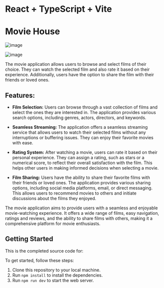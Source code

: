 # React + TypeScript + Vite

# Movie House

![image](https://github.com/MamvotaTake/movie-house/assets/79244628/83ff8d18-b26f-480a-ac82-891fae452738)

![image](https://github.com/MamvotaTake/movie-house/assets/79244628/c90370f1-c1d4-4490-bf02-c11f7569d635)



The movie application allows users to browse and select films of their choice. They can watch the selected film and also rate it based on their experience. Additionally, users have the option to share the film with their friends or loved ones.

## Features:

- **Film Selection:** Users can browse through a vast collection of films and select the ones they are interested in. The application provides various search options, including genres, actors, directors, and keywords.

- **Seamless Streaming:** The application offers a seamless streaming service that allows users to watch their selected films without any interruptions or buffering issues. They can enjoy their favorite movies with ease.

- **Rating System:** After watching a movie, users can rate it based on their personal experience. They can assign a rating, such as stars or a numerical score, to reflect their overall satisfaction with the film. This helps other users in making informed decisions when selecting a movie.

- **Film Sharing:** Users have the ability to share their favorite films with their friends or loved ones. The application provides various sharing options, including social media platforms, email, or direct messaging. This allows users to recommend movies to others and initiate discussions about the films they enjoyed.

The movie application aims to provide users with a seamless and enjoyable movie-watching experience. It offers a wide range of films, easy navigation, ratings and reviews, and the ability to share films with others, making it a comprehensive platform for movie enthusiasts.


## Getting Started

This is the completed source code for:

To get started, follow these steps:

1. Clone this repository to your local machine. 
2. Run `npm install` to install the dependencies.
3. Run `npm run dev` to start the web server. 
